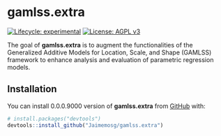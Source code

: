 
<!-- README.md is generated from README.Rmd. Please edit that file -->

# gamlss.extra

<!-- badges: start -->

[![Lifecycle:
experimental](https://img.shields.io/badge/lifecycle-experimental-orange.svg)](https://lifecycle.r-lib.org/articles/stages.html#experimental)
[![License: AGPL
v3](https://img.shields.io/badge/License-AGPL_v3-blue.svg)](https://www.gnu.org/licenses/agpl-3.0)
<!-- badges: end -->

The goal of **gamlss.extra** is to augment the functionalities of the
Generalized Additive Models for Location, Scale, and Shape (GAMLSS)
framework to enhance analysis and evaluation of parametric regression
models.

## Installation

You can install 0.0.0.9000 version of **gamlss.extra** from
[GitHub](https://github.com/Jaimemosg/gamlss.extra) with:

``` r
# install.packages("devtools")
devtools::install_github("Jaimemosg/gamlss.extra")
```

<!-- ## Example -->
<!-- This is a basic example which shows you how to solve a common problem: -->
<!-- ```{r example} -->
<!-- library(gamlss.extra) -->
<!-- ## basic example code -->
<!-- ``` -->
